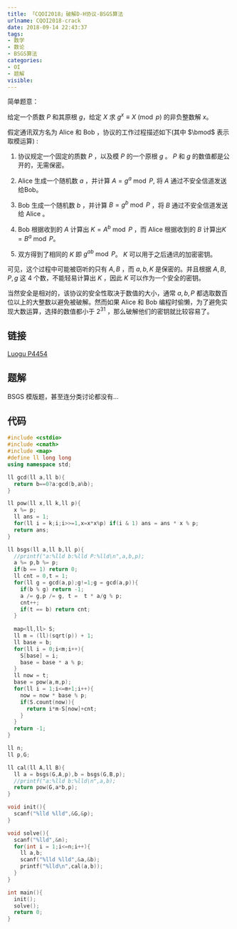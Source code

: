 ```yaml
---
title: 「CQOI2018」破解D-H协议-BSGS算法
urlname: CQOI2018-crack
date: 2018-09-14 22:43:37
tags:
- 数学
- 数论
- BSGS算法
categories: 
- OI
- 题解
visible:
---
```


简单题意：
 
给定一个质数 $P$ 和其原根 $g$，给定 $X$ 求 $g^x \equiv X \pmod p$ 的非负整数解 $x$。

<!-- more -->

假定通讯双方名为 $\text{Alice}$ 和 $\text{Bob}$ ，协议的工作过程描述如下(其中 $\bmod$ 表示取模运算) :

1.  协议规定一个固定的质数 $P$ ，以及模 $P$ 的一个原根 $g$ 。 $P$ 和 $g$ 的数值都是公开的，无需保密。
    
2.   $\text{Alice}$ 生成一个随机数 $a$ ，并计算 $A=g^a \bmod P$, 将 $A$ 通过不安全信道发送给Bob。
    
3.  $\text{Bob}$ 生成一个随机数 $b$ ，并计算 $B=g^b \bmod P$ ，将 $B$ 通过不安全信道发送给 $\text{Alice}$ 。
    
4.  $\text{Bob}$ 根据收到的 $A$ 计算出 $K=A^b\bmod P$ ，而 Alice 根据收到的 $B$ 计算出$K=B^a\bmod P$。
    
5.  双方得到了相同的 $K$ 即  $g^{ab} \bmod P$。 $K$ 可以用于之后通讯的加密密钥。

可见，这个过程中可能被窃听的只有 $A,B$ ，而 $a,b,K$ 是保密的。并且根据 $A,B,P,g$ 这 $4$ 个数，不能轻易计算出 $K$ ，因此 $K$ 可以作为一个安全的密钥。

当然安全是相对的，该协议的安全性取决于数值的大小，通常 $a,b,P$ 都选取数百位以上的大整数以避免被破解。然而如果 $\text{Alice}$ 和 $\text{Bob}$ 编程时偷懒，为了避免实现大数运算，选择的数值都小于 $2^{31}$ ，那么破解他们的密钥就比较容易了。

## 链接

[Luogu P4454](https://www.luogu.org/problemnew/show/P4454)

## 题解

$\text{BSGS}$ 模版题，甚至连分类讨论都没有...

## 代码


```cpp
#include <cstdio>
#include <cmath>
#include <map>
#define ll long long
using namespace std;

ll gcd(ll a,ll b){
  return b==0?a:gcd(b,a%b);
}

ll pow(ll x,ll k,ll p){
  x %= p;
  ll ans = 1;
  for(ll i = k;i;i>>=1,x=x*x%p) if(i & 1) ans = ans * x % p;
  return ans;
}

ll bsgs(ll a,ll b,ll p){
  //printf("a:%lld b:%lld P:%lld\n",a,b,p);
  a %= p,b %= p;
  if(b == 1) return 0;
  ll cnt = 0,t = 1;
  for(ll g = gcd(a,p);g!=1;g = gcd(a,p)){
    if(b % g) return -1;
    a /= g,p /= g, t =  t * a/g % p;
    cnt++;
    if(t == b) return cnt; 
  }
  
  map<ll,ll> S;
  ll m = (ll)(sqrt(p)) + 1;
  ll base = b;
  for(ll i = 0;i<m;i++){
    S[base] = i;
    base = base * a % p;
  }
  ll now = t;
  base = pow(a,m,p);
  for(ll i = 1;i<=m+1;i++){
    now = now * base % p;
    if(S.count(now)){
      return i*m-S[now]+cnt;
    }
  }
  return -1;
}

ll n;
ll p,G;

ll cal(ll A,ll B){
  ll a = bsgs(G,A,p),b = bsgs(G,B,p);
  //printf("a:%lld b:%lld\n",a,b);
  return pow(G,a*b,p); 
}

void init(){
  scanf("%lld %lld",&G,&p);
}

void solve(){
  scanf("%lld",&n);
  for(int i = 1;i<=n;i++){
    ll a,b;
    scanf("%lld %lld",&a,&b);
    printf("%lld\n",cal(a,b));
  }
}

int main(){
  init();
  solve();
  return 0;
}
```


